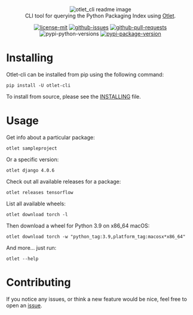 <div align="center">
    <img src="https://commedesgarcons.s-ul.eu/zSyAjvoO" alt="otlet_cli readme image"><br>
    CLI tool for querying the Python Packaging Index using <a href="https://github.com/nhtnr/otlet">Otlet</a>. 

[![license-mit](https://img.shields.io/pypi/l/otlet-cli)](https://github.com/nhtnr/otlet/blob/main/LICENSE)
[![github-issues](https://img.shields.io/github/issues/nhtnr/otlet-cli)](https://github.com/nhtnr/otlet-cli/issues)
[![github-pull-requests](https://img.shields.io/github/issues-pr/nhtnr/otlet-cli)](https://github.com/nhtnr/otlet-cli/pulls)
![pypi-python-versions](https://img.shields.io/pypi/pyversions/otlet-cli)
[![pypi-package-version](https://img.shields.io/pypi/v/otlet-cli)](https://pypi.org/project/otlet-cli/)

</div>

# Installing
Otlet-cli can be installed from pip using the following command:  
  
```
pip install -U otlet-cli
```  
  
To install from source, please see the [INSTALLING](https://github.com/nhtnr/otlet-cli/INSTALLING.md) file.
  
# Usage
Get info about a particular package:  
  
  ```
  otlet sampleproject
  ```  
  
Or a specific version:  
  
  ```
  otlet django 4.0.6
  ```  
  
Check out all available releases for a package:  
  
  ```
  otlet releases tensorflow
  ```  

List all available wheels:  
  
  ```
  otlet download torch -l
  ``` 
  
Then download a wheel for Python 3.9 on x86_64 macOS:  
  
  ```
  otlet download torch -w "python_tag:3.9,platform_tag:macosx*x86_64"
  ```
  
And more... just run:  
  
  ```
  otlet --help
  ```  
   
# Contributing
If you notice any issues, or think a new feature would be nice, feel free to open an [issue](https://github.com/nhtnr/otlet-cli/issues).
